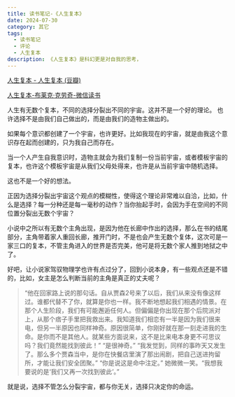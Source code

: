 ```yaml
---
title: 读书笔记-《人生复本》
date: 2024-07-30
category: 其它
tags:
  - 读书笔记
  - 评论
  - 人生复本
description: 《人生复本》是科幻更是对自我的思考，
---
```


<!-- more -->

[人生复本 - 人生复本 (豆瓣)](https://book.douban.com/subject/27125958/)

[人生复本-布莱克·克劳奇-微信读书](https://weread.qq.com/web/bookDetail/dcb3215072051fa8dcb5a1f)

人生有无数个复本，不同的选择分裂出不同的宇宙。这并不是一个好的理论。
也许选择不是由我们自己做出的，而是由我们的造物主做出的。

如果每个意识都创建了一个宇宙，也许更好。比如我现在的宇宙，就是由我这个意识存在起而创建的，只为我自己而存在。

当一个人产生自我意识时，造物主就会为我们复制一份当前宇宙，或者模板宇宙的复本，也许这个模板宇宙是从我们父母处得来，也许是从当前宇宙中随机选择。

这也不是一个好的想法。

正因为选择分裂出宇宙这个观点的模糊性，使得这个理论非常难以自洽，比如，什么是选择？每一分种还是每一毫秒的动作？当你抬起手时，会因为手在空间的不同位置分裂出无数个宇宙？

小说中之所以有无数个主角出现，是因为他在长廊中作出的选择，那么在书的结尾部分，主角带着家人重回长廊，推开门时，不是也会产生无数个复体，这次可是一家三口的复本，不管主角进入的世界是否完美，他可是将无数个家人推到地狱之中了。

好吧，让小说家驾驭物理学也许有点过分了，回到小说本身，有一些观点还是不错的，比如，女主是怎么判断当前的主角是真正的丈夫呢？

>“他在回家路上说的那句话。自从贾森2号来了以后，我们从来没有像这样过。谁都代替不了你，就算是你也一样。我不断地想起我们相遇的情景。在那个人生阶段，我们有可能邂逅任何人。但偏偏是你出现在那个后院派对上，从那个痞子手里把我救出来。我知道我们相恋有一半是因为我们很来电，但另一半原因也同样神奇。原因很简单，你刚好就在那一刻走进我的生命。是你而不是其他人。就某些方面说来，这不是比来电本身更不可思议吗？我们竟然能找到彼此！”
>“是很神奇。”
>“我发觉到，同样的事昨天又发生了。那么多个贾森当中，是你在快餐店里演了那出闹剧，把自己送进拘留所，才能让我们安全团聚。”
>“你是说这是命中注定。”
>她微微一笑。“我想我要说的是‘我们又再一次找到彼此’。”

就是说，选择不管怎么分裂宇宙，都与你无关，选择只决定你的命运。
